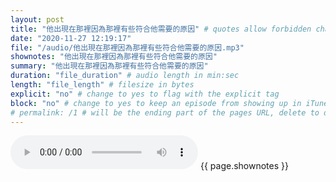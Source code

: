 ```yaml
---
layout: post
title: "他出現在那裡因為那裡有些符合他需要的原因" # quotes allow forbidden characters like the colon
date: "2020-11-27 12:19:17"
file: "/audio/他出現在那裡因為那裡有些符合他需要的原因.mp3"
shownotes: "他出現在那裡因為那裡有些符合他需要的原因"
summary: "他出現在那裡因為那裡有些符合他需要的原因"
duration: "file_duration" # audio length in min:sec
length: "file_length" # filesize in bytes
explicit: "no" # change to yes to flag with the explicit tag
block: "no" # change to yes to keep an episode from showing up in iTunes
# permalink: /1 # will be the ending part of the pages URL, delete to default to the title
---
```


<audio controls>
<source src="{{site.url}}{{site.baseurl}}{{ page.file }}" type="audio/x-mp3">
Your browser does not support the audio element.
</audio>
{{ page.shownotes }}
